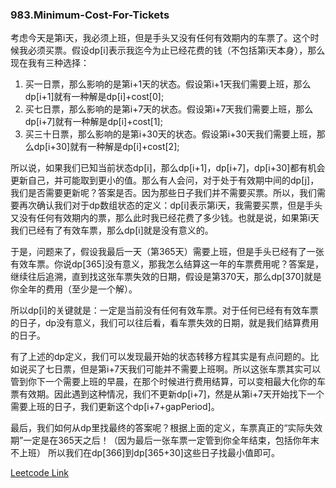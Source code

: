 ### 983.Minimum-Cost-For-Tickets

考虑今天是第i天，我必须上班，但是手头又没有任何有效期内的车票了。这个时候我必须买票。假设dp[i]表示我迄今为止已经花费的钱（不包括第i天本身），那么现在我有三种选择：

1. 买一日票，那么影响的是第i+1天的状态。假设第i+1天我们需要上班，那么dp[i+1]就有一种解是dp[i]+cost[0];
2. 买七日票，那么影响的是第i+7天的状态。假设第i+7天我们需要上班，那么dp[i+7]就有一种解是dp[i]+cost[1];
3. 买三十日票，那么影响的是第i+30天的状态。假设第i+30天我们需要上班，那么dp[i+30]就有一种解是dp[i]+cost[2];

所以说，如果我们已知当前状态dp[i]，那么dp[i+1]，dp[i+7]，dp[i+30]都有机会更新自己，并可能取到更小的值。那么有人会问，对于处于有效期中间的dp[j]，我们是否需要更新呢？答案是否。因为那些日子我们并不需要买票。所以，我们需要再次确认我们对于dp数组状态的定义：dp[i]表示第i天，我需要买票，但是手头又没有任何有效期内的票，那么此时我已经花费了多少钱。也就是说，如果第i天我们已经有了有效车票，那么dp[i]就是没有意义的。

于是，问题来了，假设我最后一天（第365天）需要上班，但是手头已经有了一张有效车票。你说dp[365]没有意义，那我怎么结算这一年的车票费用呢？答案是，继续往后追溯，直到找这张车票失效的日期，假设是第370天，那么dp[370]就是你全年的费用（至少是一个解）。

所以dp[i]的关键就是：一定是当前没有任何有效车票。对于任何已经有有效车票的日子，dp没有意义，我们可以往后看，看车票失效的日期，就是我们结算费用的日子。

有了上述的dp定义，我们可以发现最开始的状态转移方程其实是有点问题的。比如说买了七日票，但是第i+7天我们可能并不需要上班啊。所以这张车票其实可以管到你下一个需要上班的早晨，在那个时候进行费用结算，可以变相最大化你的车票有效期。因此遇到这种情况，我们不更新dp[i+7]，然是从第i+7天开始找下一个需要上班的日子，我们更新这个dp[i+7+gapPeriod]。

最后，我们如何从dp里找最终的答案呢？根据上面的定义，车票真正的“实际失效期”一定是在365天之后！（因为最后一张车票一定管到你全年结束，包括你年末不上班）
所以我们在dp[366]到dp[365+30]这些日子找最小值即可。



[Leetcode Link](https://leetcode.com/problems/minimum-cost-for-tickets)